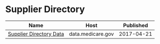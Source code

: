 # Supplier Directory

Name | Host | Published
---- | ---- | ---------
[Supplier Directory Data](../datasets/pqp8-xrjv.md) | data.medicare.gov | 2017-04-21

